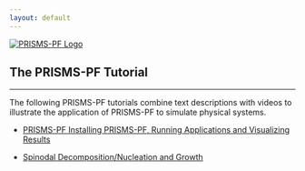 ```yaml
---
layout: default
---
```


[![PRISMS-PF Logo](../assets/logo.png)](https://prisms-center.github.io/phaseField/)

## The PRISMS-PF Tutorial
***
The following PRISMS-PF tutorials combine text descriptions with videos to illustrate the application of PRISMS-PF to simulate physical systems. 

- [PRISMS-PF Installing PRISMS-PF, Running Applications and Visualizing Results](https://github.com/prisms-center/phaseField/blob/gh-pages/pages/tutorials/install_run.md) <br>

- [Spinodal Decomposition/Nucleation and Growth](https://github.com/prisms-center/phaseField/blob/gh-pages/pages/tutorials/spinodaldec_nucleation.md) <br>
